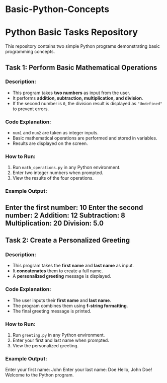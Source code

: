 # Basic-Python-Concepts


# Python Basic Tasks Repository

This repository contains two simple Python programs demonstrating basic programming concepts.

## Task 1: Perform Basic Mathematical Operations
### Description:
- This program takes **two numbers** as input from the user.
- It performs **addition, subtraction, multiplication, and division**.
- If the second number is `0`, the division result is displayed as `"Undefined"` to prevent errors.

### Code Explanation:
- `num1` and `num2` are taken as integer inputs.
- Basic mathematical operations are performed and stored in variables.
- Results are displayed on the screen.

### How to Run:
1. Run `math_operations.py` in any Python environment.
2. Enter two integer numbers when prompted.
3. View the results of the four operations.

### Example Output:
Enter the first number: 10 Enter the second number: 2
Addition: 12
Subtraction: 8
Multiplication: 20
Division: 5.0
---

## Task 2: Create a Personalized Greeting
### Description:
- This program takes the **first name** and **last name** as input.
- It **concatenates** them to create a full name.
- A **personalized greeting** message is displayed.

### Code Explanation:
- The user inputs their **first name** and **last name**.
- The program combines them using **f-string formatting**.
- The final greeting message is printed.

### How to Run:
1. Run `greeting.py` in any Python environment.
2. Enter your first and last name when prompted.
3. View the personalized greeting.

### Example Output:
Enter your first name: John Enter your last name: Doe
Hello, John Doe! Welcome to the Python program.



